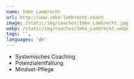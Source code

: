 ```yaml
---
name: Imke Lambrecht
url: http://www.imke-lambrecht.coach
image: /static/img/coaches/Imke_Lambrecht.jpg
webp: /static/img/coaches/Imke_Lambrecht.webp
tags: '',
languages: 'de'
---
```


<ul><li>Systemisches Coaching</li><li>Potenzialentfaltung</li><li>Mindset-Pflege</li></ul>